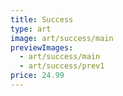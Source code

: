 ```yaml
---
title: Success
type: art
image: art/success/main
previewImages:
  - art/success/main
  - art/success/prev1
price: 24.99
---
```

